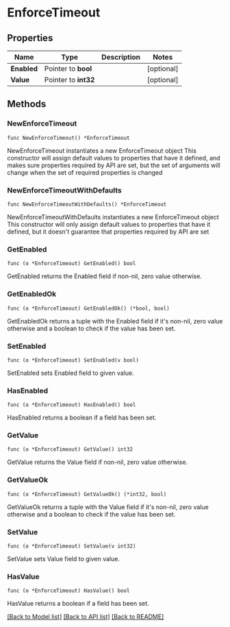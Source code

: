 # EnforceTimeout

## Properties

Name | Type | Description | Notes
------------ | ------------- | ------------- | -------------
**Enabled** | Pointer to **bool** |  | [optional] 
**Value** | Pointer to **int32** |  | [optional] 

## Methods

### NewEnforceTimeout

`func NewEnforceTimeout() *EnforceTimeout`

NewEnforceTimeout instantiates a new EnforceTimeout object
This constructor will assign default values to properties that have it defined,
and makes sure properties required by API are set, but the set of arguments
will change when the set of required properties is changed

### NewEnforceTimeoutWithDefaults

`func NewEnforceTimeoutWithDefaults() *EnforceTimeout`

NewEnforceTimeoutWithDefaults instantiates a new EnforceTimeout object
This constructor will only assign default values to properties that have it defined,
but it doesn't guarantee that properties required by API are set

### GetEnabled

`func (o *EnforceTimeout) GetEnabled() bool`

GetEnabled returns the Enabled field if non-nil, zero value otherwise.

### GetEnabledOk

`func (o *EnforceTimeout) GetEnabledOk() (*bool, bool)`

GetEnabledOk returns a tuple with the Enabled field if it's non-nil, zero value otherwise
and a boolean to check if the value has been set.

### SetEnabled

`func (o *EnforceTimeout) SetEnabled(v bool)`

SetEnabled sets Enabled field to given value.

### HasEnabled

`func (o *EnforceTimeout) HasEnabled() bool`

HasEnabled returns a boolean if a field has been set.

### GetValue

`func (o *EnforceTimeout) GetValue() int32`

GetValue returns the Value field if non-nil, zero value otherwise.

### GetValueOk

`func (o *EnforceTimeout) GetValueOk() (*int32, bool)`

GetValueOk returns a tuple with the Value field if it's non-nil, zero value otherwise
and a boolean to check if the value has been set.

### SetValue

`func (o *EnforceTimeout) SetValue(v int32)`

SetValue sets Value field to given value.

### HasValue

`func (o *EnforceTimeout) HasValue() bool`

HasValue returns a boolean if a field has been set.


[[Back to Model list]](../README.md#documentation-for-models) [[Back to API list]](../README.md#documentation-for-api-endpoints) [[Back to README]](../README.md)


